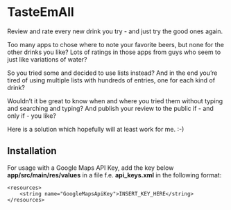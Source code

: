# TasteEmAll
Review and rate every new drink you try - and just try the good ones again.

Too many apps to chose where to note your favorite beers, but none for the other drinks you like?
Lots of ratings in those apps from guys who seem to just like variations of water?

So you tried some and decided to use lists instead?
And in the end you’re tired of using multiple lists with hundreds of entries, one for each kind of drink?

Wouldn’t it be great to know when and where you tried them without typing and searching and typing? 
And publish your review to the public if - and only if - you like?

Here is a solution which hopefully will at least work for me. :-)


## Installation
For usage with a Google Maps API Key, add the key below **app/src/main/res/values** in a file f.e. **api_keys.xml** in the following format:
```
<resources>
    <string name="GoogleMapsApiKey">INSERT_KEY_HERE</string>
</resources>
```